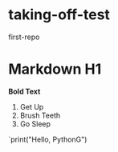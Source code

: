# taking-off-test
first-repo
# Markdown H1
**Bold Text**
1. Get Up
2. Brush Teeth
3. Go Sleep 

`print("Hello, PythonG")
